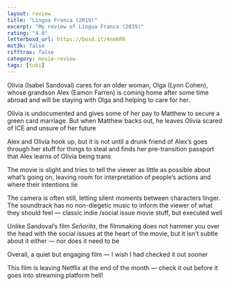 ```yaml
---
layout: review
title: "Lingua Franca (2019)"
excerpt: "My review of Lingua Franca (2019)"
rating: "4.0"
letterboxd_url: https://boxd.it/4nmkRR
mst3k: false
rifftrax: false
category: movie-review
tags: [tubi]
---
```


Olivia (Isabel Sandoval) cares for an older woman, Olga (Lynn Cohen), whose grandson Alex (Eamon Farren) is coming home after some time abroad and will be staying with Olga and helping to care for her.

Olivia is undocumented and gives some of her pay to Matthew to secure a green card marriage. But when Matthew backs out, he leaves Olivia scared of ICE and unsure of her future

Alex and Olivia hook up, but it is not until a drunk friend of Alex’s goes through her stuff for things to steal and finds her pre-transition passport that Alex learns of Olivia being trans

The movie is slight and tries to tell the viewer as little as possible about what’s going on, leaving room for interpretation of people’s actions and where their intentions lie

The camera is often still, letting silent moments between characters linger. The soundtrack has no non-diegetic music to inform the viewer of what they should feel — classic indie /social issue movie stuff, but executed well

Unlike Sandoval’s film <i>Señorita</i>, the filmmaking does not hammer you over the head with the social issues at the heart of the movie, but it isn’t subtle about it either — nor does it need to be

Overall, a quiet but engaging film — I wish I had checked it out sooner

This film is leaving Netflix at the end of the month — check it out before it goes into streaming platform hell!
